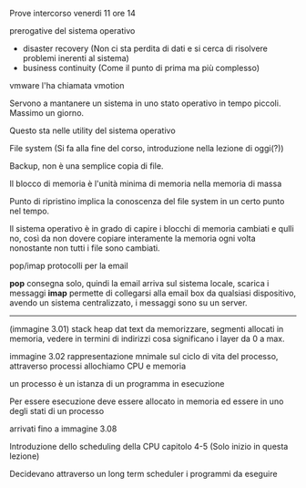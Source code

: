 Prove intercorso
venerdi 11 ore 14

prerogative del sistema operativo

- disaster recovery (Non ci sta perdita di dati e si cerca di risolvere problemi inerenti al sistema)
- business continuity (Come il punto di prima ma più complesso)

vmware l'ha chiamata vmotion

Servono a mantanere un sistema in uno stato operativo in tempo piccoli. Massimo un giorno.

Questo sta nelle utility del sistema operativo

File system (Si fa alla fine del corso, introduzione nella lezione di oggi(?))

Backup, non è una semplice copia di file.

Il blocco di memoria è l'unità minima di memoria nella memoria di massa

Punto di ripristino implica la conoscenza del file system in un certo punto nel tempo.

Il sistema operativo è in grado di capire i blocchi di memoria cambiati e qulli no, così da non dovere copiare interamente la memoria ogni volta nonostante non tutti i file sono cambiati.

pop/imap protocolli per la email

**pop** consegna solo, quindi la email arriva sul sistema locale, scarica i messaggi
**imap** permette di collegarsi alla email box da qualsiasi dispositivo, avendo un sistema centralizzato, i messaggi sono su un server.

------------------

(immagine 3.01) stack heap dat text da memorizzare, segmenti allocati in memoria, vedere in termini di indirizzi cosa significano i layer da 0 a max.

immagine 3.02 rappresentazione mnimale sul ciclo di vita del processo, attraverso  processi allochiamo CPU e memoria

un processo è un istanza di un programma in esecuzione

Per essere esecuzione deve essere allocato in memoria ed essere in uno degli stati di un processo

arrivati fino a immagine 3.08

Introduzione dello scheduling della CPU capitolo 4-5 (Solo inizio in questa lezione)

Decidevano attraverso un long term scheduler i programmi da eseguire


